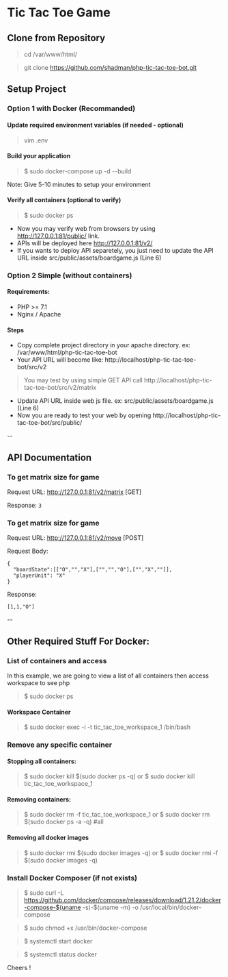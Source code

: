 
# Tic Tac Toe Game


## Clone from Repository

> cd /var/www/html/

> git clone https://github.com/shadman/php-tic-tac-toe-bot.git



## Setup Project 

### Option 1 with Docker (Recommanded)

#### Update required environment variables (if needed - optional)

> vim .env


#### Build your application

> $ sudo docker-compose up -d --build

Note: Give 5-10 minutes to setup your environment


#### Verify all containers (optional to verify)

> $ sudo docker ps


- Now you may verify web from browsers by using http://127.0.0.1:81/public/ link.
- APIs will be deployed here http://127.0.0.1:81/v2/
- If you wants to deploy API separetely, you just need to update the API URL inside src/public/assets/boardgame.js (Line 6)



### Option 2 Simple (without containers)

#### Requirements:
- PHP >= 7.1
- Nginx / Apache

#### Steps
- Copy complete project directory in your apache directory. ex: /var/www/html/php-tic-tac-toe-bot
- Your API URL will become like: http://localhost/php-tic-tac-toe-bot/src/v2
> You may test by using simple GET API call http://localhost/php-tic-tac-toe-bot/src/v2/matrix
- Update API URL inside web js file. ex: src/public/assets/boardgame.js (Line 6)
- Now you are ready to test your web by opening http://localhost/php-tic-tac-toe-bot/src/public/


--
## API Documentation

### To get matrix size for game

Request URL: http://127.0.0.1:81/v2/matrix [GET]

Response: 
```3```

### To get matrix size for game

Request URL: http://127.0.0.1:81/v2/move [POST]

Request Body:
```
{
  "boardState":[["O","","X"],["","","O"],["","X",""]],
  "playerUnit": "X"
}
```

Response:
```
[1,1,"O"]
```

--

## Other Required Stuff For Docker:


### List of containers and access

In this example, we are going to view a list of all containers then access workspace to see php

> $ sudo docker ps


#### Workspace Container
> $ sudo docker exec -i -t tic_tac_toe_workspace_1 /bin/bash


### Remove any specific container

#### Stopping all containers:
> $ sudo docker kill $(sudo docker ps -q)
or
> $ sudo docker kill tic_tac_toe_workspace_1

#### Removing containers:
> $ sudo docker rm -f tic_tac_toe_workspace_1
or 
> $ sudo docker rm $(sudo docker ps -a -q) #all

#### Removing all docker images
> $ sudo docker rmi $(sudo docker images -q)
or
> $ sudo docker rmi -f $(sudo docker images -q)


### Install Docker Composer (if not exists)

> $ sudo curl -L https://github.com/docker/compose/releases/download/1.21.2/docker-compose-$(uname -s)-$(uname -m) -o /usr/local/bin/docker-compose

> $ sudo chmod +x /usr/bin/docker-compose

> $ systemctl start docker

> $ systemctl status docker


Cheers !

